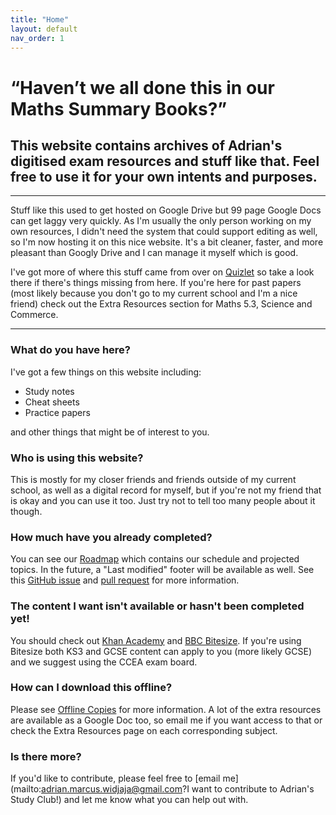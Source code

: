 ```yaml
---
title: "Home"
layout: default
nav_order: 1
---
```


# “Haven’t we all done this in our Maths Summary Books?”

## This website contains archives of Adrian's digitised exam resources and stuff like that. Feel free to use it for your own intents and purposes.

***

Stuff like this used to get hosted on Google Drive but 99 page Google Docs can get laggy very quickly. As I'm usually the only person working on my own resources, I didn't need the system that could support editing as well, so I'm now hosting it on this nice website. It's a bit cleaner, faster, and more pleasant than Googly Drive and I can manage it myself which is good.

I've got more of where this stuff came from over on [Quizlet](https://quizlet.com/class/10813900/) so take a look there if there's things missing from here. If you're here for past papers (most likely because you don't go to my current school and I'm a nice friend) check out the Extra Resources section for Maths 5.3, Science and Commerce.

***

### What do you have here?

I've got a few things on this website including:
- Study notes
- Cheat sheets
- Practice papers

and other things that might be of interest to you.

### Who is using this website?

This is mostly for my closer friends and friends outside of my current school, as well as a digital record for myself, but if you're not my friend that is okay and you can use it too. Just try not to tell too many people about it though.

### How much have you already completed?

You can see our [Roadmap](roadmap.html) which contains our schedule and projected topics. In the future, a "Last modified" footer will be available as well. See this [GitHub issue](https://github.com/pmarsceill/just-the-docs/issues/166) and [pull request](https://github.com/pmarsceill/just-the-docs/pull/217) for more information.

### The content I want isn't available or hasn't been completed yet!

You should check out [Khan Academy](https://khanacademy.org) and [BBC Bitesize](bbc.co.uk/bitesize). If you're using Bitesize both KS3 and GCSE content can apply to you (more likely GCSE) and we suggest using the CCEA exam board.

### How can I download this offline?

Please see [Offline Copies](offline.html) for more information. A lot of the extra resources are available as a Google Doc too, so email me if you want access to that or check the Extra Resources page on each corresponding subject.

### Is there more?

If you'd like to contribute, please feel free to [email me](mailto:adrian.marcus.widjaja@gmail.com?I want to contribute to Adrian's Study Club!) and let me know what you can help out with.
